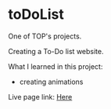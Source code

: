 # toDoList
One of TOP's projects.

Creating a To-Do list website.

What I learned in this project:
- creating animations

Live page link: <a href='https://xadvent.github.io/toDoList/'>Here</a>

